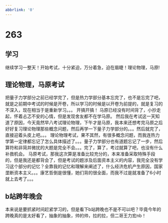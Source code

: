 ```yaml
---
abbrlink: '0'
---
```

# 263

## 学习

继续学习一整天！开始考试，十分紧迫，万分着急，迫在眉睫！理论物理，马原!

## 理论物理，马原考试

把量子力学部分之前已经学完了，但是热力学部分基本忘完了，也不是忘完了吧，就是之前期中考试的时候是开卷，所以学习的时候是以开卷为前提的，就是复习的不深入，现在相当于是重新学习。。。
开搞开搞！
马原已经没有时间背了，小抄走起，怀着忐忑不安的心情，但是发现舍友都不在学马原。
然后我在考试这一天知道了原因，今天竟然早八考试理论物理，下午才是马原，我本来还想考完马原之后好好复习理论物理那些概念问题，然后再学一下量子力学部分的。。。然后就完了，直接迎着头皮上吧。。。
理论物理考试，果不其然，有很多概念问题，而我连热力学第一定律都忘记了怎么具体描述了。。。量子力学部分也有道题忘记了一步，然后算符和非简并微扰的大题是完全不会。。。完了，算了，考过就算了吧，也没有什么补救机会。
马原考试，那我这次算是准备比较充分的，本来准备采取特殊手段的，但是我还是都背会了，但是考试的题涉及后面资本主义的内容，我完全没有学习这个部分的记忆？全靠我的记忆和理解来阐述了，什么经济危机产生原因，国家垄断资本主义。。。康艺哲倒是很懂，她们背的很全面，而我不过是就准备了6小时就上去考了。。。

## b站跨年晚会

本来说是要抓紧时间赶紧学习的，但是看下b站跨晚也不是不可以吧？毕竟今年的跨晚真的是太好看了，抽象的抽象，帅的帅，拉的拉，但二哥王力宏nb！
